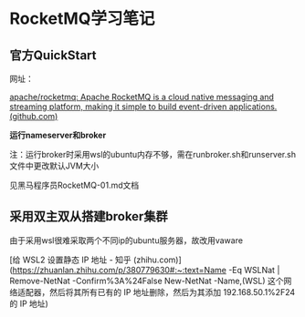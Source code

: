 # RocketMQ学习笔记

## 官方QuickStart

网址：

[apache/rocketmq: Apache RocketMQ is a cloud native messaging and streaming platform, making it simple to build event-driven applications. (github.com)](https://github.com/apache/rocketmq)

**运行nameserver和broker**

注：运行broker时采用wsl的ubuntu内存不够，需在runbroker.sh和runserver.sh文件中更改默认JVM大小

见黑马程序员RocketMQ-01.md文档

## 采用双主双从搭建broker集群

由于采用wsl很难采取两个不同ip的ubuntu服务器，故改用vaware

[给 WSL2 设置静态 IP 地址 - 知乎 (zhihu.com)](https://zhuanlan.zhihu.com/p/380779630#:~:text=Name -Eq WSLNat | Remove-NetNat -Confirm%3A%24False New-NetNat -Name,(WSL) 这个网络适配器，然后将其所有已有的 IP 地址删除，然后为其添加 192.168.50.1%2F24 的 IP 地址)
